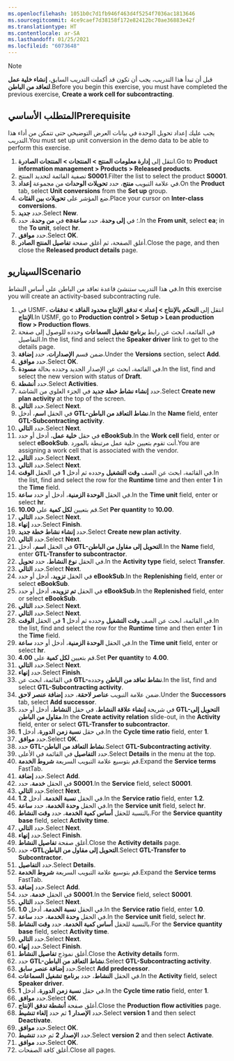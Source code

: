 ```yaml
---
ms.openlocfilehash: 1051b0c7d1fb946f463d4f5254f7036ac1813646
ms.sourcegitcommit: 4ce9caef7d38158f172e82412bc70ae36883e42f
ms.translationtype: HT
ms.contentlocale: ar-SA
ms.lasthandoff: 01/25/2021
ms.locfileid: "6073648"
---
```

> [!NOTE]
> <span data-ttu-id="06596-101">قبل أن تبدأ هذا التدريب، يجب أن تكون قد أكملت التدريب السابق، **إنشاء خلية عمل لتعاقد من الباطن**.</span><span class="sxs-lookup"><span data-stu-id="06596-101">Before you begin this exercise, you must have completed the previous exercise, **Create a work cell for subcontracting**.</span></span>

## <a name="prerequisite"></a><span data-ttu-id="06596-102">المتطلب الأساسي</span><span class="sxs-lookup"><span data-stu-id="06596-102">Prerequisite</span></span>
<span data-ttu-id="06596-103">يجب عليك إعداد تحويل الوحدة في بيانات العرض التوضيحي حتى تتمكن من أداء هذا التدريب.</span><span class="sxs-lookup"><span data-stu-id="06596-103">You must set up unit conversion in the demo data to be able to perform this exercise.</span></span>
1.  <span data-ttu-id="06596-104">انتقل إلى **إدارة معلومات المنتج > المنتجات > المنتجات الصادرة**.</span><span class="sxs-lookup"><span data-stu-id="06596-104">Go to **Product information management > Products > Released products**.</span></span>
2.  <span data-ttu-id="06596-105">تصفية القائمة لتحديد المنتج **S0001**.</span><span class="sxs-lookup"><span data-stu-id="06596-105">Filter the list to select the product **S0001**.</span></span>
3.  <span data-ttu-id="06596-106">في علامة التبويب **منتج**، حدد **تحويلات الوحدات** من مجموعة **إعداد**.</span><span class="sxs-lookup"><span data-stu-id="06596-106">On the **Product** tab, select **Unit conversions** from the **Set up** group.</span></span>
4.  <span data-ttu-id="06596-107">ضع المؤشر على **تحويلات بين الفئات**.</span><span class="sxs-lookup"><span data-stu-id="06596-107">Place your cursor on **Inter-class conversions**.</span></span>
5.  <span data-ttu-id="06596-108">حدد **جديد‎**.</span><span class="sxs-lookup"><span data-stu-id="06596-108">Select **New**.</span></span>
6.  <span data-ttu-id="06596-109">في **من وحدة**، حدد **ea**؛ في **إلى وحدة**، حدد **ساعة**.</span><span class="sxs-lookup"><span data-stu-id="06596-109">In the **From unit**, select **ea**; in the **To unit**, select **hr**.</span></span>
6.  <span data-ttu-id="06596-110">حدد **موافق**.</span><span class="sxs-lookup"><span data-stu-id="06596-110">Select **OK**.</span></span>
7.  <span data-ttu-id="06596-111">أغلق الصفحة، ثم أغلق صفحة **تفاصيل المنتج الصادر**.</span><span class="sxs-lookup"><span data-stu-id="06596-111">Close the page, and then close the **Released product details** page.</span></span>

## <a name="scenario"></a><span data-ttu-id="06596-112">السيناريو</span><span class="sxs-lookup"><span data-stu-id="06596-112">Scenario</span></span>
<span data-ttu-id="06596-113">في هذا التدريب ستنشئ قاعدة تعاقد من الباطن على أساس النشاط.</span><span class="sxs-lookup"><span data-stu-id="06596-113">In this exercise you will create an activity-based subcontracting rule.</span></span>

1.  <span data-ttu-id="06596-114">في USMF، انتقل إلى **التحكم بالإنتاج > إعداد > تدفق الإنتاج محدود الفاقد > تدفقات الإنتاج**.</span><span class="sxs-lookup"><span data-stu-id="06596-114">In USMF, go to **Production control > Setup > Lean production flow > Production flows**.</span></span>
2.  <span data-ttu-id="06596-115">في القائمة، ابحث عن رابط **برنامج تشغيل السماعات** وحدده للوصول إلى صفحة التفاصيل.</span><span class="sxs-lookup"><span data-stu-id="06596-115">In the list, find and select the **Speaker driver** link to get to the details page.</span></span>
3.  <span data-ttu-id="06596-116">ضمن قسم **الإصدارات**، حدد **إضافة**.</span><span class="sxs-lookup"><span data-stu-id="06596-116">Under the **Versions** section, select **Add**.</span></span>
4.  <span data-ttu-id="06596-117">حدد **موافق**.</span><span class="sxs-lookup"><span data-stu-id="06596-117">Select **OK**.</span></span>
5.  <span data-ttu-id="06596-118">في القائمة، ابحث عن الإصدار الجديد وحدده بحالة **مسودة**.</span><span class="sxs-lookup"><span data-stu-id="06596-118">In the list, find and select the new version with status of **Draft**.</span></span>
6.  <span data-ttu-id="06596-119">حدد **أنشطة**.</span><span class="sxs-lookup"><span data-stu-id="06596-119">Select **Activities**.</span></span>
7.  <span data-ttu-id="06596-120">حدد **إنشاء نشاط خطة جديد** في الجزء العلوي من الشاشة.</span><span class="sxs-lookup"><span data-stu-id="06596-120">Select **Create new plan activity** at the top of the screen.</span></span>
8.  <span data-ttu-id="06596-121">حدد **التالي**.</span><span class="sxs-lookup"><span data-stu-id="06596-121">Select **Next**.</span></span>
9.  <span data-ttu-id="06596-122">في الحقل **اسم**، أدخل **GTL-نشاط التعاقد من الباطن**.</span><span class="sxs-lookup"><span data-stu-id="06596-122">In the **Name** field, enter **GTL-Subcontracting activity**.</span></span>
10. <span data-ttu-id="06596-123">حدد **التالي**.</span><span class="sxs-lookup"><span data-stu-id="06596-123">Select **Next**.</span></span>
11. <span data-ttu-id="06596-124">في حقل **خلية عمل**، أدخل أو حدد **eBookSub‎**.</span><span class="sxs-lookup"><span data-stu-id="06596-124">In the **Work cell** field, enter or select **eBookSub**.</span></span> <span data-ttu-id="06596-125">أنت تقوم بتعيين خلية عمل مرتبطة بالمورد.</span><span class="sxs-lookup"><span data-stu-id="06596-125">You are assigning a work cell that is associated with the vendor.</span></span>
12. <span data-ttu-id="06596-126">حدد **التالي**.</span><span class="sxs-lookup"><span data-stu-id="06596-126">Select **Next**.</span></span>
13. <span data-ttu-id="06596-127">حدد **التالي**.</span><span class="sxs-lookup"><span data-stu-id="06596-127">Select **Next**.</span></span>
14. <span data-ttu-id="06596-128">في القائمة، ابحث عن الصف **وقت التشغيل** وحدده ثم أدخل **1** في الحقل **الوقت**.</span><span class="sxs-lookup"><span data-stu-id="06596-128">In the list, find and select the row for the **Runtime** time and then enter **1** in the **Time** field.</span></span>
15. <span data-ttu-id="06596-129">في الحقل **الوحدة الزمنية**، أدخل أو حدد **ساعة**.</span><span class="sxs-lookup"><span data-stu-id="06596-129">In the **Time unit** field, enter or select **hr**.</span></span>
16. <span data-ttu-id="06596-130">قم بتعيين **لكل كمية** على **10.00**.</span><span class="sxs-lookup"><span data-stu-id="06596-130">Set **Per quantity** to **10.00**.</span></span>
17. <span data-ttu-id="06596-131">حدد **التالي**.</span><span class="sxs-lookup"><span data-stu-id="06596-131">Select **Next**.</span></span>
18. <span data-ttu-id="06596-132">حدد **إنهاء**.</span><span class="sxs-lookup"><span data-stu-id="06596-132">Select **Finish**.</span></span>
19. <span data-ttu-id="06596-133">حدد **إنشاء نشاط خطة جديد**.</span><span class="sxs-lookup"><span data-stu-id="06596-133">Select **Create new plan activity**.</span></span>
20. <span data-ttu-id="06596-134">حدد **التالي**.</span><span class="sxs-lookup"><span data-stu-id="06596-134">Select **Next**.</span></span>
21. <span data-ttu-id="06596-135">في الحقل **اسم**، أدخل **GTL-التحويل إلى مقاول من الباطن**.</span><span class="sxs-lookup"><span data-stu-id="06596-135">In the **Name** field, enter **GTL-Transfer to subcontractor**.</span></span>
22. <span data-ttu-id="06596-136">في الحقل **نوع النشاط**، حدد **تحويل**.</span><span class="sxs-lookup"><span data-stu-id="06596-136">In the **Activity type** field, select **Transfer**.</span></span>
23. <span data-ttu-id="06596-137">حدد **التالي**.</span><span class="sxs-lookup"><span data-stu-id="06596-137">Select **Next**.</span></span>
24. <span data-ttu-id="06596-138">في الحقل **تزويد**، أدخل أو حدد **eBookSub**.</span><span class="sxs-lookup"><span data-stu-id="06596-138">In the **Replenishing** field, enter or select **eBookSub**.</span></span>
25. <span data-ttu-id="06596-139">في الحقل **تم تزويده**، أدخل أو حدد **eBookSub**.</span><span class="sxs-lookup"><span data-stu-id="06596-139">In the **Replenished** field, enter or select **eBookSub**.</span></span>
26. <span data-ttu-id="06596-140">حدد **التالي**.</span><span class="sxs-lookup"><span data-stu-id="06596-140">Select **Next**.</span></span>
27. <span data-ttu-id="06596-141">حدد **التالي**.</span><span class="sxs-lookup"><span data-stu-id="06596-141">Select **Next**.</span></span>
28. <span data-ttu-id="06596-142">في القائمة، ابحث عن الصف **وقت التشغيل** وحدده ثم أدخل **1** في الحقل **الوقت**.</span><span class="sxs-lookup"><span data-stu-id="06596-142">In the list, find and select the row for the **Runtime** time and then enter **1** in the **Time** field.</span></span>
29. <span data-ttu-id="06596-143">في الحقل **الوحدة الزمنية**، أدخل أو حدد **ساعة**.</span><span class="sxs-lookup"><span data-stu-id="06596-143">In the **Time unit** field, enter or select **hr**.</span></span>
30. <span data-ttu-id="06596-144">قم بتعيين **لكل كمية** على **4.00**.</span><span class="sxs-lookup"><span data-stu-id="06596-144">Set **Per quantity** to **4.00**.</span></span>
31. <span data-ttu-id="06596-145">حدد **التالي**.</span><span class="sxs-lookup"><span data-stu-id="06596-145">Select **Next**.</span></span>
32. <span data-ttu-id="06596-146">حدد **إنهاء**.</span><span class="sxs-lookup"><span data-stu-id="06596-146">Select **Finish**.</span></span>
33. <span data-ttu-id="06596-147">في القائمة، ابحث عن **GTL-نشاط تعاقد من الباطن** وحدده.</span><span class="sxs-lookup"><span data-stu-id="06596-147">In the list, find and select **GTL-Subcontracting activity**.</span></span>
34. <span data-ttu-id="06596-148">ضمن علامة التبويب **عناصر لاحقة**، حدد **إضافة عنصر لاحق**.</span><span class="sxs-lookup"><span data-stu-id="06596-148">Under the **Successors** tab, select **Add successor**.</span></span>
35. <span data-ttu-id="06596-149">في شريحة **إنشاء علاقة النشاط**، في حقل **النشاط**، أدخل أو حدد **GTL-التحويل إلى مقاول من الباطن**.</span><span class="sxs-lookup"><span data-stu-id="06596-149">In the **Create activity relation** slide-out, in the **Activity** field, enter or select **GTL-Transfer to subcontractor**.</span></span>
36. <span data-ttu-id="06596-150">في حقل **نسبة زمن الدورة**، أدخل **1**.</span><span class="sxs-lookup"><span data-stu-id="06596-150">In the **Cycle time ratio** field, enter **1**.</span></span>
37. <span data-ttu-id="06596-151">حدد **موافق**.</span><span class="sxs-lookup"><span data-stu-id="06596-151">Select **OK**.</span></span>
38. <span data-ttu-id="06596-152">حدد **GTL-نشاط التعاقد من الباطن**.</span><span class="sxs-lookup"><span data-stu-id="06596-152">Select **GTL-Subcontracting activity**.</span></span>
39. <span data-ttu-id="06596-153">حدد **التفاصيل** في القائمة في الأعلى.</span><span class="sxs-lookup"><span data-stu-id="06596-153">Select **Details** in the menu at the top.</span></span>
40. <span data-ttu-id="06596-154">قم بتوسيع علامة التبويب السريعة **شروط الخدمة**.</span><span class="sxs-lookup"><span data-stu-id="06596-154">Expand the **Service terms** FastTab.</span></span>
41. <span data-ttu-id="06596-155">حدد **إضافة**.</span><span class="sxs-lookup"><span data-stu-id="06596-155">Select **Add**.</span></span>
42. <span data-ttu-id="06596-156">في الحقل **خدمة**، حدد **S0001**.</span><span class="sxs-lookup"><span data-stu-id="06596-156">In the **Service** field, select **S0001**.</span></span>
43. <span data-ttu-id="06596-157">حدد **التالي**.</span><span class="sxs-lookup"><span data-stu-id="06596-157">Select **Next**.</span></span>
44. <span data-ttu-id="06596-158">في الحقل **نسبة الخدمة**، أدخل **1.2**.</span><span class="sxs-lookup"><span data-stu-id="06596-158">In the **Service ratio** field, enter **1.2**.</span></span>
45. <span data-ttu-id="06596-159">في الحقل **وحدة الخدمة**، حدد **ساعة**.</span><span class="sxs-lookup"><span data-stu-id="06596-159">In the **Service unit** field, select **hr**.</span></span>
46. <span data-ttu-id="06596-160">بالنسبة للحقل **أساس كمية الخدمة**، حدد **وقت النشاط**.</span><span class="sxs-lookup"><span data-stu-id="06596-160">For the **Service quantity base** field, select **Activity time**.</span></span>
47. <span data-ttu-id="06596-161">حدد **التالي**.</span><span class="sxs-lookup"><span data-stu-id="06596-161">Select **Next**.</span></span>
48. <span data-ttu-id="06596-162">حدد **إنهاء**.</span><span class="sxs-lookup"><span data-stu-id="06596-162">Select **Finish**.</span></span>
49. <span data-ttu-id="06596-163">أغلق صفحة **تفاصيل النشاط**.</span><span class="sxs-lookup"><span data-stu-id="06596-163">Close the **Activity details** page.</span></span>
50. <span data-ttu-id="06596-164">حدد **-GTLالتحويل إلى مقاول من الباطن**.</span><span class="sxs-lookup"><span data-stu-id="06596-164">Select **GTL-Transfer to Subcontractor**.</span></span>
51. <span data-ttu-id="06596-165">حدد **التفاصيل**.</span><span class="sxs-lookup"><span data-stu-id="06596-165">Select **Details**.</span></span>
52. <span data-ttu-id="06596-166">قم بتوسيع علامة التبويب السريعة **شروط الخدمة**.</span><span class="sxs-lookup"><span data-stu-id="06596-166">Expand the **Service terms** FastTab.</span></span>
53. <span data-ttu-id="06596-167">حدد **إضافة**.</span><span class="sxs-lookup"><span data-stu-id="06596-167">Select **Add**.</span></span>
54. <span data-ttu-id="06596-168">في الحقل **خدمة**، حدد **S0001**.</span><span class="sxs-lookup"><span data-stu-id="06596-168">In the **Service** field, select **S0001**.</span></span>
55. <span data-ttu-id="06596-169">حدد **التالي**.</span><span class="sxs-lookup"><span data-stu-id="06596-169">Select **Next**.</span></span>
56. <span data-ttu-id="06596-170">في الحقل **نسبة الخدمة**، أدخل **1.0**.</span><span class="sxs-lookup"><span data-stu-id="06596-170">In the **Service ratio** field, enter **1.0**.</span></span>
57. <span data-ttu-id="06596-171">في الحقل **وحدة الخدمة**، حدد **ساعة**.</span><span class="sxs-lookup"><span data-stu-id="06596-171">In the **Service unit** field, select **hr**.</span></span>
58. <span data-ttu-id="06596-172">بالنسبة للحقل **أساس كمية الخدمة**، حدد **وقت النشاط**.</span><span class="sxs-lookup"><span data-stu-id="06596-172">For the **Service quantity base** field, select **Activity time**.</span></span>
59. <span data-ttu-id="06596-173">حدد **التالي**.</span><span class="sxs-lookup"><span data-stu-id="06596-173">Select **Next**.</span></span>
60. <span data-ttu-id="06596-174">حدد **إنهاء**.</span><span class="sxs-lookup"><span data-stu-id="06596-174">Select **Finish**.</span></span>
60. <span data-ttu-id="06596-175">أغلق نموذج **تفاصيل النشاط**.</span><span class="sxs-lookup"><span data-stu-id="06596-175">Close the **Activity details** form.</span></span> 
60. <span data-ttu-id="06596-176">حدد **GTL-نشاط التعاقد من الباطن**.</span><span class="sxs-lookup"><span data-stu-id="06596-176">Select **GTL-Subcontracting activity**.</span></span>
61. <span data-ttu-id="06596-177">حدد **إضافة عنصر سابق**.</span><span class="sxs-lookup"><span data-stu-id="06596-177">Select **Add predecessor**.</span></span>
62. <span data-ttu-id="06596-178">في الحقل **النشاط**، حدد **برنامج تشغيل السماعات**.</span><span class="sxs-lookup"><span data-stu-id="06596-178">In the **Activity** field, select **Speaker driver**.</span></span>
63. <span data-ttu-id="06596-179">في حقل **نسبة زمن الدورة**، أدخل **1**.</span><span class="sxs-lookup"><span data-stu-id="06596-179">In the **Cycle time ratio** field, enter **1**.</span></span>
63. <span data-ttu-id="06596-180">حدد **موافق**.</span><span class="sxs-lookup"><span data-stu-id="06596-180">Select **OK**.</span></span>
67. <span data-ttu-id="06596-181">أغلق صفحة **أنشطة تدفق الإنتاج**.</span><span class="sxs-lookup"><span data-stu-id="06596-181">Close the **Production flow activities** page.</span></span>
68. <span data-ttu-id="06596-182">حدد **الإصدار 1** ثم حدد **إلغاء تنشيط**.</span><span class="sxs-lookup"><span data-stu-id="06596-182">Select **version 1** and then select **Deactivate**.</span></span>
69. <span data-ttu-id="06596-183">حدد **موافق**.</span><span class="sxs-lookup"><span data-stu-id="06596-183">Select **OK**.</span></span>
70. <span data-ttu-id="06596-184">حدد **الإصدار 2** ثم حدد **تنشيط**.</span><span class="sxs-lookup"><span data-stu-id="06596-184">Select **version 2** and then select **Activate**.</span></span>
71. <span data-ttu-id="06596-185">حدد **موافق**.</span><span class="sxs-lookup"><span data-stu-id="06596-185">Select **OK**.</span></span>
73. <span data-ttu-id="06596-186">أغلق كافة الصفحات.</span><span class="sxs-lookup"><span data-stu-id="06596-186">Close all pages.</span></span>
